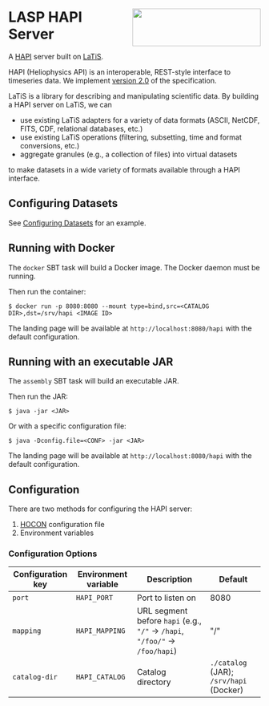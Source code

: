 # <img align="right" src="http://lasp.colorado.edu/home/wp-content/uploads/2012/01/lasp-logo.color_.1line-subtext.transp-bg.med_.png" height="75" width="256"/> LASP HAPI Server

A [HAPI][hapi] server built on [LaTiS][latis].

HAPI (Heliophysics API) is an interoperable, REST-style interface to
timeseries data. We implement [version 2.0][hapi2] of the
specification.

LaTiS is a library for describing and manipulating scientific data. By
building a HAPI server on LaTiS, we can

- use existing LaTiS adapters for a variety of data formats (ASCII,
  NetCDF, FITS, CDF, relational databases, etc.)
- use existing LaTiS operations (filtering, subsetting, time and
  format conversions, etc.)
- aggregate granules (e.g., a collection of files) into virtual
  datasets

to make datasets in a wide variety of formats available through a HAPI
interface.

[hapi]: https://hapi-server.github.io/
[hapi2]: https://github.com/hapi-server/data-specification/blob/master/hapi-2.0.0/HAPI-data-access-spec-2.0.0.md
[latis]: http://lasp.colorado.edu/home/mission-ops-data/tools-and-technologies/latis/

## Configuring Datasets

See [Configuring Datasets](docs/configuring-datasets.md) for an
example.

## Running with Docker

The `docker` SBT task will build a Docker image. The Docker daemon
must be running.

Then run the container:

```
$ docker run -p 8080:8080 --mount type=bind,src=<CATALOG DIR>,dst=/srv/hapi <IMAGE ID>
```

The landing page will be available at `http://localhost:8080/hapi`
with the default configuration.

## Running with an executable JAR

The `assembly` SBT task will build an executable JAR.

Then run the JAR:

```
$ java -jar <JAR>
```

Or with a specific configuration file:

```
$ java -Dconfig.file=<CONF> -jar <JAR>
```

The landing page will be available at `http://localhost:8080/hapi`
with the default configuration.

## Configuration

There are two methods for configuring the HAPI server:

1. [HOCON][hocon] configuration file
2. Environment variables

### Configuration Options

| Configuration key | Environment variable | Description                  | Default          |
| ----------------- | -------------------- | ---------------------------- | ---------------- |
| `port`            | `HAPI_PORT`          | Port to listen on            | 8080             |
| `mapping`         | `HAPI_MAPPING`       | URL segment before `hapi` (e.g., `"/"` → `/hapi`, `"/foo/"` → `/foo/hapi`) | "/" |
| `catalog-dir`     | `HAPI_CATALOG`       | Catalog directory            | `./catalog` (JAR); `/srv/hapi` (Docker) |

[hocon]: https://github.com/lightbend/config/blob/master/HOCON.md
